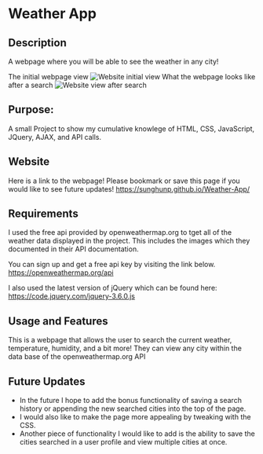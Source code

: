 # Weather App
## Description
A webpage where you will be able to see the weather in any city!

The initial webpage view 
![Website initial view](https://i.imgur.com/G0xul5Q.png "Website Initial")
What the webpage looks like after a search 
![Website view after search](https://i.imgur.com/S8CFbtx.png "Website")
## Purpose:
A small Project to show my cumulative knowlege of HTML, CSS, JavaScript, JQuery, AJAX, and API calls.  

## Website
Here is a link to the webpage! Please bookmark or save this page if you would like to see future updates!
https://sunghunp.github.io/Weather-App/

## Requirements 
I used the free api provided by openweathermap.org to tget all of the weather data displayed in the project. This includes the images which they documented in their API documentation.

You can sign up and get a free api key by visiting the link below.
https://openweathermap.org/api

I also used the latest version of jQuery which can be found here: https://code.jquery.com/jquery-3.6.0.js

## Usage and Features
This is a webpage that allows the user to search the current weather, temperature, humidity, and a bit more! They can view any city within the data base of the openweathermap.org API

## Future Updates
- In the future I hope to add the bonus functionality of saving a search history or appending the new searched cities into the top of the page. 
- I would also like to make the page more appealing by tweaking with the CSS. 
- Another piece of functionality I would like to add is the ability to save the cities searched in a user profile and view multiple cities at once. 